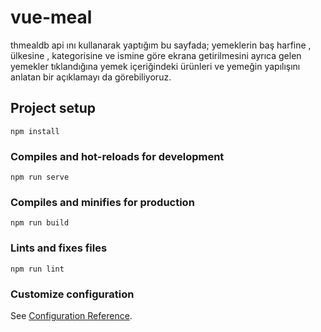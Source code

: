 # vue-meal
thmealdb api ını kullanarak yaptığım bu sayfada;
yemeklerin baş harfine , ülkesine , kategorisine ve ismine göre ekrana getirilmesini
ayrıca gelen yemekler tıklandığına yemek içeriğindeki ürünleri ve yemeğin yapılışını anlatan bir açıklamayı da görebiliyoruz.
## Project setup
```
npm install
```

### Compiles and hot-reloads for development
```
npm run serve
```

### Compiles and minifies for production
```
npm run build
```

### Lints and fixes files
```
npm run lint
```

### Customize configuration
See [Configuration Reference](https://cli.vuejs.org/config/).
